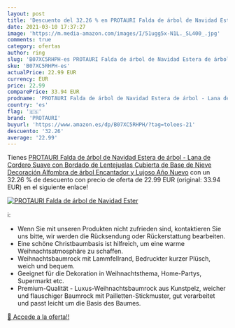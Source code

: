 ```yaml
---
layout: post
title: 'Descuento del 32.26 % en PROTAURI Falda de árbol de Navidad Ester'
date: 2021-03-10 17:37:27
image: 'https://m.media-amazon.com/images/I/51ugg5x-N1L._SL400_.jpg'
comments: true
category: ofertas
author: ring
slug: 'B07XC5RHPH-es PROTAURI Falda de árbol de Navidad Estera de árbol - Lana...'
sku: 'B07XC5RHPH-es'
actualPrice: 22.99 EUR
currency: EUR
price: 22.99
comparePrice: 33.94 EUR
prodname: 'PROTAURI Falda de árbol de Navidad Estera de árbol - Lana de Cordero Suave con Bordado de Lentejuelas Cubierta de Base de Nieve Decoración Alfombra de árbol Encantador y Lujoso Año Nuevo'
country: 'es'
flag: '🇪🇸'
brand: 'PROTAURI'
buyurl: 'https://www.amazon.es/dp/B07XC5RHPH/?tag=tolees-21'
descuento: '32.26'
average: '22.99'
---
```


Tienes [PROTAURI Falda de árbol de Navidad Estera de árbol - Lana de Cordero Suave con Bordado de Lentejuelas Cubierta de Base de Nieve Decoración Alfombra de árbol Encantador y Lujoso Año Nuevo](https://www.amazon.es/dp/B07XC5RHPH/?tag=tolees-21) con un 32.26 % de descuento con precio de oferta de 22.99 EUR (original: 33.94 EUR) en el siguiente enlace!

[![PROTAURI Falda de árbol de Navidad Ester](https://m.media-amazon.com/images/I/51ugg5x-N1L._SL400_.jpg)](https://www.amazon.es/dp/B07XC5RHPH/?tag=tolees-21)

ℹ️:

- Wenn Sie mit unseren Produkten nicht zufrieden sind, kontaktieren Sie uns bitte, wir werden die Rücksendung oder Rückerstattung bearbeiten.
- Eine schöne Christbaumbasis ist hilfreich, um eine warme Weihnachtsatmosphäre zu schaffen.
- Weihnachtsbaumrock mit Lammfellrand, Bedruckter kurzer Plüsch, weich und bequem.
- Geeignet für die Dekoration in Weihnachtsthema, Home-Partys, Supermarkt etc.
- Premium-Qualität - Luxus-Weihnachtsbaumrock aus Kunstpelz, weicher und flauschiger Baumrock mit Pailletten-Stickmuster, gut verarbeitet und passt leicht um die Basis des Baumes.

[🛒 Accede a la oferta!!](https://www.amazon.es/dp/B07XC5RHPH/?tag=tolees-21)
